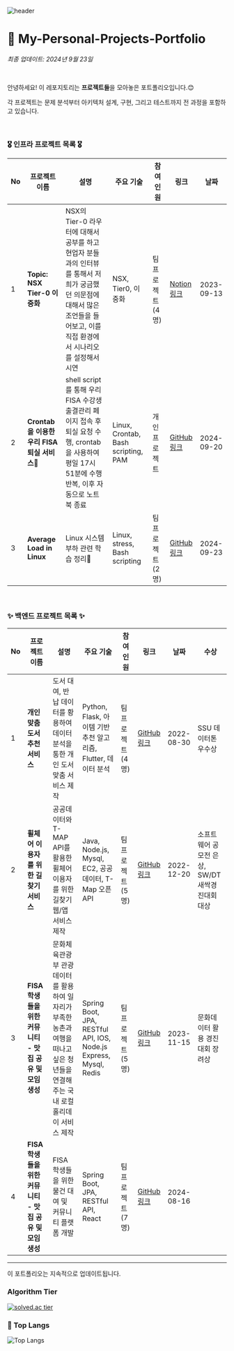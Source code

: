 ![header](https://capsule-render.vercel.app/api?type=waving&color=00ACEE&height=300&section=header&text=HyeonWooPark&fontSize=70&fontColor=FFFFFF&animation=fadeIn&fontAlignY=38&descAlignY=55&descAlign=80)


# 🤔 My-Personal-Projects-Portfolio

*최종 업데이트: 2024년 9월 23일*

<br>

안녕하세요! 이 레포지토리는 **프로젝트들**을 모아놓은 포트폴리오입니다.😊 <br>

각 프로젝트는 문제 분석부터 아키텍처 설계, 구현, 그리고 테스트까지 전 과정을 포함하고 있습니다. 

<br>

### 🎖️ 인프라 프로젝트 목록 🎖️

| No | 프로젝트 이름 | 설명 | 주요 기술 | 참여<br> 인원 | 링크 | 날짜 |
|----|---------------|----------|-----------|----------|------|------|
| 1  | **Topic: NSX Tier-0 이중화** | NSX의 Tier-0 라우터에 대해서 공부를 하고 현업자 분들과의 인터뷰를 통해서 저희가 궁금했던 의문점에 대해서 많은 조언들을 들어보고, 이를 직접 환경에서 시나리오를 설정해서 시연 | NSX, Tier0, 이중화 | 팀 프로젝트 (4명) | [Notion 링크](https://www.notion.so/FISA-1-2a56edb233994f83a78e0eba881c5276?pvs=4) | 2023-09-13 |
| 2  | **Crontab을 이용한 우리 FISA 퇴실 서비스🎨** | shell script를 통해 우리 FISA 수강생 출결관리 페이지 접속 후 퇴실 요청 수행, crontab을 사용하여 평일 17시 51분에 수행 반복, 이후 자동으로 노트북 종료 | Linux, Crontab, Bash scripting, PAM | 개인 프로젝트 | [GitHub 링크](https://github.com/smartcow99/crontab/tree/main) | 2024-09-20 |
| 3  | **Average Load in Linux** | Linux 시스템 부하 관련 학습 정리👀 | Linux, stress, Bash scripting | 팀 프로젝트 (2명) | [GitHub 링크](https://github.com/smartcow99/Average-Load-in-Linux) | 2024-09-23 |

<br>

### ✨ 백엔드 프로젝트 목록 ✨

| No | 프로젝트 이름 | 설명 | 주요 기술 | 참여<br> 인원 | 링크 | 날짜 | 수상 |
|----|---------------|----------|-----------|------------|--------|--------|-------|
| 1  | **개인 맞춤 도서 추천 서비스** | 도서 대여, 반납 데이터를 황용하여 데이터 분석을 통한 개인 도서 맞춤 서비스 제작 | Python, Flask, 아이템 기반 추천 알고리즘, Flutter, 데이터 분석 | 팀 프로젝트 (4명) | [GitHub 링크](https://github.com/smartcow99/IEEE) | 2022-08-30 | SSU 데이터톤 우수상 |
| 2  | **휠체어 이용자를 위한 길 찾기 서비스** | 공공데이터와 T-MAP API를 활용한 휠체어 이용자를 위한 길찾기 웹/앱 서비스 제작 | Java, Node.js, Mysql, EC2, 공공데이터, T-Map 오픈 API | 팀 프로젝트 (5명) | [GitHub 링크](https://github.com/smartcow99/wheel-safe) | 2022-12-20 | 소프트웨어 공모전 은상, SW/DT 새싹경진대회 대상 |
| 3  | **FISA 학생들을 위한 커뮤니티 - 맛집 공유 및 모임 생성** | 문화체육관광부 관광 데이터를 활용하여 일자리가 부족한 농촌과 여행을 떠나고 싶은 청년들을 연결해주는 국내 로컬 홀리데이 서비스 제작 | Spring Boot, JPA, RESTful API, IOS, Node.js Express, Mysql, Redis | 팀 프로젝트 (5명) | [GitHub 링크](https://github.com/LocalHoliday/LocalHoliday-Server) | 2023-11-15 | 문화데이터 활용 경진대회 장려상 |
| 4  | **FISA 학생들을 위한 커뮤니티 - 맛집 공유 및 모임 생성** | FISA 학생들을 위한 물건 대여 및 커뮤니티 플랫폼 개발 | Spring Boot, JPA, RESTful API, React | 팀 프로젝트 (7명) | [GitHub 링크](https://github.com/yuwankang/FISA-Land) | 2024-08-16 | |

---

이 포트폴리오는 지속적으로 업데이트됩니다.

### Algorithm Tier
[![solved.ac tier](http://mazassumnida.wtf/api/v2/generate_badge?boj=smacow)](https://solved.ac/smacow)

### 🚌 Top Langs
![Top Langs](https://github-readme-stats.vercel.app/api/top-langs/?username=smartcow99&layout=donut)

